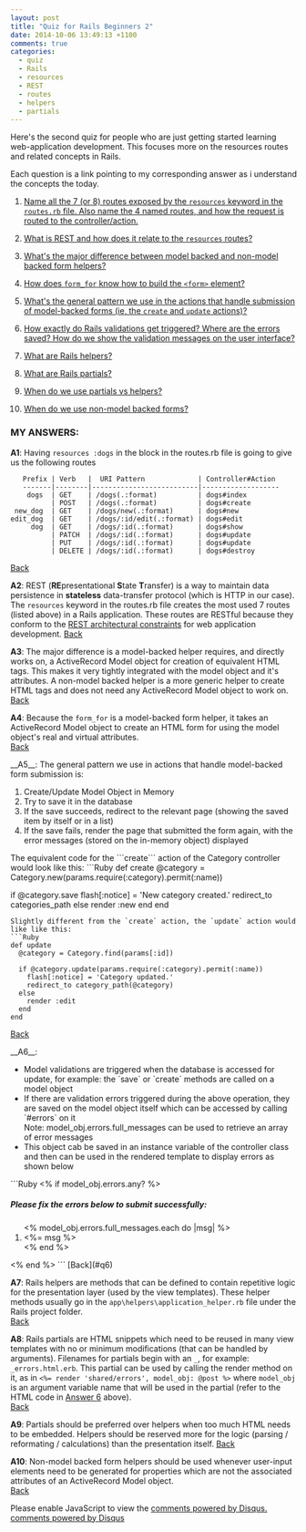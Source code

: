 ```yaml
---
layout: post
title: "Quiz for Rails Beginners 2"
date: 2014-10-06 13:49:13 +1100
comments: true
categories:
  - quiz
  - Rails
  - resources
  - REST
  - routes
  - helpers
  - partials
---
```

Here's the second quiz for people who are just getting started learning web-application development. This focuses more on the resources routes and related concepts in Rails.

<!-- more -->

Each question is a link pointing to my corresponding answer as i understand the concepts the today.

1. <a name='q1'></a>[Name all the 7 (or 8) routes exposed by the `resources` keyword in the `routes.rb` file. Also name the 4 named routes, and how the request is routed to the controller/action.](#a1)

2. <a name='q2'></a>[What is REST and how does it relate to the `resources` routes?](#a2)

3. <a name='q3'></a>[What's the major difference between model backed and non-model backed form helpers?](#a3)

4. <a name='q4'></a>[How does `form_for` know how to build the `<form>` element?](#a4)

5. <a name='q5'></a>[What's the general pattern we use in the actions that handle submission of model-backed forms (ie, the `create` and `update` actions)?](#a5)

6. <a name='q6'></a>[How exactly do Rails validations get triggered? Where are the errors saved? How do we show the validation messages on the user interface?](#a6)

7. <a name='q7'></a>[What are Rails helpers?](#a7)

8. <a name='q8'></a>[What are Rails partials?](#a8)

9. <a name='q9'></a>[When do we use partials vs helpers?](#a9)

10. <a name='q10'></a>[When do we use non-model backed forms?](#a10)

### MY ANSWERS:

<a name='a1'></a>
__A1__: Having `resources :dogs` in the block in the routes.rb file is going to give us the following routes

       Prefix | Verb   |  URI Pattern             | Controller#Action
       -------|--------|--------------------------|-------------------
        dogs  | GET    | /dogs(.:format)          | dogs#index
              | POST   | /dogs(.:format)          | dogs#create
     new_dog  | GET    | /dogs/new(.:format)      | dogs#new
    edit_dog  | GET    | /dogs/:id/edit(.:format) | dogs#edit
         dog  | GET    | /dogs/:id(.:format)      | dogs#show
              | PATCH  | /dogs/:id(.:format)      | dogs#update
              | PUT    | /dogs/:id(.:format)      | dogs#update
              | DELETE | /dogs/:id(.:format)      | dogs#destroy

[Back](#q1)

<a name='a2'></a>
__A2__: REST (<strong>RE</strong>presentational <strong>S</strong>tate <strong>T</strong>ransfer) is a way to maintain data persistence in <strong>stateless</strong> data-transfer protocol (which is HTTP in our case). The `resources` keyword in the routes.rb file creates the most used 7 routes (listed above) in a Rails application. These routes are RESTful because they conform to the [REST architectural constraints](http://en.wikipedia.org/wiki/Representational_state_transfer#Architectural_constraints) for web application development.
[Back](#q2)

<a name='a3'></a>
__A3__: The major difference is a model-backed helper requires, and directly works on, a ActiveRecord Model object for creation of equivalent HTML tags. This makes it very tightly integrated with the model object and it's attributes. A non-model backed helper is a more generic helper to create HTML tags and does not need any ActiveRecord Model object to work on.  
[Back](#q3)

<a name='a4'></a>
__A4__: Because the `form_for` is a model-backed form helper, it takes an ActiveRecord Model object to create an HTML form for using the model object's real and virtual attributes.  
[Back](#q4)

<a name='a5'></a>
<div>__A5__: The general pattern we use in actions that handle model-backed form submission is:</div>
<ol>
  <li>Create/Update Model Object in Memory</li>
  <li>Try to save it in the database</li>
  <li>If the save succeeds, redirect to the relevant page (showing the saved item by itself or in a list)</li>
  <li>If the save fails, render the page that submitted the form again, with the error messages (stored on the in-memory object) displayed</li>
</ol>
The equivalent code for the ```create``` action of the Category controller would look like this:
```Ruby
def create
  @category = Category.new(params.require(:category).permit(:name))

  if @category.save
    flash[:notice] = 'New category created.'
    redirect_to categories_path
  else
    render :new
  end
end
```
Slightly different from the `create` action, the `update` action would like like this:
```Ruby
def update
  @category = Category.find(params[:id])

  if @category.update(params.require(:category).permit(:name))
    flash[:notice] = 'Category updated.'
    redirect_to category_path(@category)
  else
    render :edit
  end
end
```
[Back](#q5)

<a name='a6'></a>
<div>__A6__:</div>
<ul class='no_extra_new_line'>
  <li>Model validations are triggered when the database is accessed for update, for example: the `save` or `create` methods are called on a model object</li>
  <li>If there are validation errors triggered during the above operation, they are saved on the model object itself which can be accessed by calling `#errors` on it</li>
  Note: model_obj.errors.full_messages can be used to retrieve an array of error messages
  <li>This object cab be saved in an instance variable of the controller class and then can be used in the rendered template to display errors as shown below</li>
</ul>
```Ruby
<% if model_obj.errors.any? %>
  <div class='row'>
    <div class='alert alert-error span8'>
      <h5>Please fix the errors below to submit successfully:</h5>
      <ol>
        <% model_obj.errors.full_messages.each do |msg| %>
          <li><%= msg %></li>
        <% end %>
      </ol>
    </div>
  </div>
<% end %>
```
[Back](#q6)

<a name='a7'></a>
__A7__: Rails helpers are methods that can be defined to contain repetitive logic for the presentation layer (used by the view templates). These helper methods usually go in the `app\helpers\application_helper.rb` file under the Rails project folder.  
[Back](#q7)

<a name='a8'></a>
__A8__: Rails partials are HTML snippets which need to be reused in many view templates with no or minimum modifications (that can be handled by arguments). Filenames for partials begin with an `_`, for example: `_errors.html.erb`. This partial can be used by calling the render method on it, as in `<%= render 'shared/errors', model_obj: @post %>` where `model_obj` is an argument variable name that will be used in the partial (refer to the HTML code in [Answer 6](#a6) above).  
[Back](#q8)

<a name='a9'></a>
__A9__: Partials should be preferred over helpers when too much HTML needs to be embedded. Helpers should be reserved more for the logic (parsing / reformating / calculations) than the presentation itself.
[Back](#q9)

<a name='a10'></a>
__A10__: Non-model backed form helpers should be used whenever user-input elements need to be generated for properties which are not the associated attributes of an ActiveRecord Model object.  
[Back](#q10)


<div id="disqus_thread"></div>
<script type="text/javascript">
    /* * * CONFIGURATION VARIABLES: EDIT BEFORE PASTING INTO YOUR WEBPAGE * * */
    var disqus_shortname = 'ppjgithubio'; // required: replace example with your forum shortname

    /* * * DON'T EDIT BELOW THIS LINE * * */
    (function() {
        var dsq = document.createElement('script'); dsq.type = 'text/javascript'; dsq.async = true;
        dsq.src = '//' + disqus_shortname + '.disqus.com/embed.js';
        (document.getElementsByTagName('head')[0] || document.getElementsByTagName('body')[0]).appendChild(dsq);
    })();
</script>
<noscript>Please enable JavaScript to view the <a href="http://disqus.com/?ref_noscript">comments powered by Disqus.</a></noscript>
<a href="http://disqus.com" class="dsq-brlink">comments powered by <span class="logo-disqus">Disqus</span></a>
